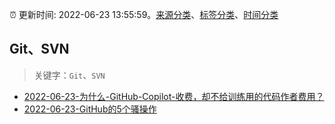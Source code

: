 :alarm_clock: 更新时间: 2022-06-23 13:55:59。[来源分类](../README.md)、[标签分类](../TAGS.md)、[时间分类](../TIMELINE.md)

## Git、SVN


> 关键字：`Git`、`SVN`



- [2022-06-23-为什么-GitHub-Copilot-收费，却不给训练用的代码作者费用？](https://www.v2ex.com/t/861734) 
- [2022-06-23-GitHub的5个骚操作](https://toutiao.io/k/v25x5fy) 